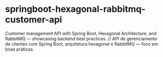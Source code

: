 # springboot-hexagonal-rabbitmq-customer-api
Customer management API with Spring Boot, Hexagonal Architecture, and RabbitMQ — showcasing backend best practices. // API de gerenciamento de clientes com Spring Boot, arquitetura hexagonal e RabbitMQ — foco em boas práticas.
